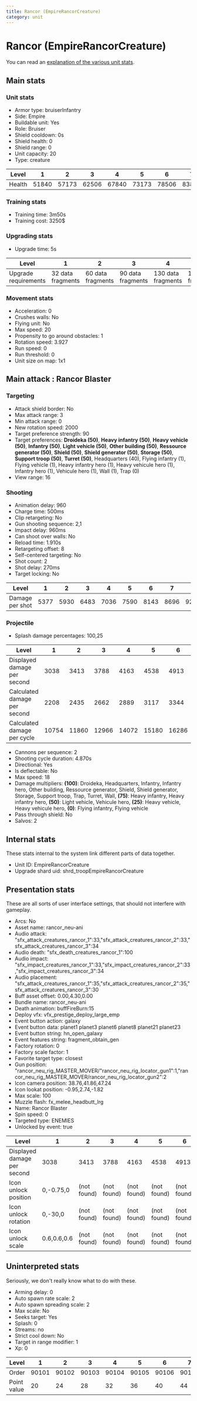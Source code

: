 ```yaml
---
title: Rancor (EmpireRancorCreature)
category: unit
---
```


# Rancor (EmpireRancorCreature)

You can read an [explanation  of the various unit stats](unitexplained.md).

## Main stats

### Unit stats

  * Armor type: bruiserInfantry
  * Side: Empire
  * Buildable unit: Yes
  * Role: Bruiser
  * Shield cooldown: 0s
  * Shield health: 0
  * Shield range: 0
  * Unit capacity: 20
  * Type: creature

|Level |1    |2    |3    |4    |5    |6    |7    |8    |9    |10   |
|------|-----|-----|-----|-----|-----|-----|-----|-----|-----|-----|
|Health|51840|57173|62506|67840|73173|78506|83840|89173|94506|99840|


### Training stats

  * Training time: 3m50s
  * Training cost: 3250$

### Upgrading stats

  * Upgrade time: 5s

|Level               |1                |2                |3                |4                 |5                 |6                 |7                 |8                 |9                 |10                |
|--------------------|-----------------|-----------------|-----------------|------------------|------------------|------------------|------------------|------------------|------------------|------------------|
|Upgrade requirements|32 data fragments|60 data fragments|90 data fragments|130 data fragments|180 data fragments|240 data fragments|310 data fragments|400 data fragments|520 data fragments|680 data fragments|


### Movement stats

  * Acceleration: 0
  * Crushes walls: No
  * Flying unit: No
  * Max speed: 20
  * Propensity to go around obstacles: 1
  * Rotation speed: 3.927
  * Run speed: 0
  * Run threshold: 0
  * Unit size on map: 1x1

## Main attack : Rancor Blaster

### Targeting

  * Attack shield border: No
  * Max attack range: 3
  * Min attack range: 0
  * New rotation speed: 2000
  * Target preference strength: 90
  * Target preferences: **Droideka (50)**, **Heavy infantry (50)**, **Heavy vehicle (50)**, **Infantry (50)**, **Light vehicle (50)**, **Other building (50)**, **Ressource generator (50)**, **Shield (50)**, **Shield generator (50)**, **Storage (50)**, **Support troop (50)**, **Turret (50)**, Headquarters (40), Flying infantry (1), Flying vehicle (1), Heavy infantry hero (1), Heavy vehicule hero (1), Infantry hero (1), Vehicule hero (1), Wall (1), Trap (0)
  * View range: 16

### Shooting

  * Animation delay: 960
  * Charge time: 500ms
  * Clip retargeting: No
  * Gun shooting sequence: 2,1
  * Impact delay: 960ms
  * Can shoot over walls: No
  * Reload time: 1.910s
  * Retargeting offset: 8
  * Self-centered targeting: No
  * Shot count: 2
  * Shot delay: 270ms
  * Target locking: No

|Level          |1   |2   |3   |4   |5   |6   |7   |8   |9   |10   |
|---------------|----|----|----|----|----|----|----|----|----|-----|
|Damage per shot|5377|5930|6483|7036|7590|8143|8696|9249|9802|10355|


### Projectile

  * Splash damage percentages: 100,25

|Level                       |1    |2    |3    |4    |5    |6    |7    |8    |9    |10   |
|----------------------------|-----|-----|-----|-----|-----|-----|-----|-----|-----|-----|
|Displayed damage per second |3038 |3413 |3788 |4163 |4538 |4913 |5288 |5663 |6038 |6038 |
|Calculated damage per second|2208 |2435 |2662 |2889 |3117 |3344 |3571 |3798 |4025 |4252 |
|Calculated damage per cycle |10754|11860|12966|14072|15180|16286|17392|18498|19604|20710|


  * Cannons per sequence: 2
  * Shooting cycle duration: 4.870s
  * Directional: Yes
  * Is deflectable: No
  * Max speed: 18
  * Damage multipliers: **(100)**: Droideka, Headquarters, Infantry, Infantry hero, Other building, Ressource generator, Shield, Shield generator, Storage, Support troop, Trap, Turret, Wall, **(75)**: Heavy infantry, Heavy infantry hero, **(50)**: Light vehicle, Vehicule hero, **(25)**: Heavy vehicle, Heavy vehicule hero, **(0)**: Flying infantry, Flying vehicle
  * Pass through shield: No
  * Salvos: 2

## Internal stats

These stats internal to the system link different parts of data together.

  * Unit ID: EmpireRancorCreature
  * Upgrade shard uid: shrd_troopEmpireRancorCreature

## Presentation stats

These are all sorts of user interface settings, that should not interfere with gameplay.

  * Arcs: No
  * Asset name: rancor_neu-ani
  * Audio attack: "sfx_attack_creatures_rancor_1":33,"sfx_attack_creatures_rancor_2":33,"sfx_attack_creatures_rancor_3":34
  * Audio death: "sfx_death_creatures_rancor_1":100
  * Audio impact: "sfx_impact_creatures_rancor_1":33,"sfx_impact_creatures_rancor_2":33,"sfx_impact_creatures_rancor_3":34
  * Audio placement: "sfx_attack_creatures_rancor_1":35,"sfx_attack_creatures_rancor_2":35,"sfx_attack_creatures_rancor_3":30
  * Buff asset offset: 0.00,4.30,0.00
  * Bundle name: rancor_neu-ani
  * Death animation: buffFireBurn:15
  * Deploy vfx: vfx_prestige_deploy_large_emp
  * Event button action: galaxy
  * Event button data: planet1 planet3 planet6 planet8 planet21 planet23
  * Event button string: hn_open_galaxy
  * Event features string: fragment_obtain_gen
  * Factory rotation: 0
  * Factory scale factor: 1
  * Favorite target type: closest
  * Gun position: "rancor_neu_rig_MASTER_MOVER/"rancor_neu_rig_locator_gun1":1,"rancor_neu_rig_MASTER_MOVER/rancor_neu_rig_locator_gun2":2
  * Icon camera position: 38.76,41.86,47.24
  * Icon lookat position: -0.95,2.74,-1.82
  * Max scale: 100
  * Muzzle flash: fx_melee_headbutt_lrg
  * Name: Rancor Blaster
  * Spin speed: 0
  * Targeted type: ENEMIES
  * Unlocked by event: true

|Level                      |1          |2          |3          |4          |5          |6          |7          |8          |9-10       |
|---------------------------|-----------|-----------|-----------|-----------|-----------|-----------|-----------|-----------|-----------|
|Displayed damage per second|3038       |3413       |3788       |4163       |4538       |4913       |5288       |5663       |6038       |
|Icon unlock position       |0,-0.75,0  |(not found)|(not found)|(not found)|(not found)|(not found)|(not found)|(not found)|(not found)|
|Icon unlock rotation       |0,-30,0    |(not found)|(not found)|(not found)|(not found)|(not found)|(not found)|(not found)|(not found)|
|Icon unlock scale          |0.6,0.6,0.6|(not found)|(not found)|(not found)|(not found)|(not found)|(not found)|(not found)|(not found)|


## Uninterpreted stats

Seriously, we don't really know what to do with these.

  * Arming delay: 0
  * Auto spawn rate scale: 2
  * Auto spawn spreading scale: 2
  * Max scale: No
  * Seeks target: Yes
  * Splash: 0
  * Streams: no
  * Strict cool down: No
  * Target in range modifier: 1
  * Xp: 0

|Level      |1    |2    |3    |4    |5    |6    |7    |8    |9    |10   |
|-----------|-----|-----|-----|-----|-----|-----|-----|-----|-----|-----|
|Order      |90101|90102|90103|90104|90105|90106|90107|90108|90109|90110|
|Point value|20   |24   |28   |32   |36   |40   |44   |48   |52   |60   |


